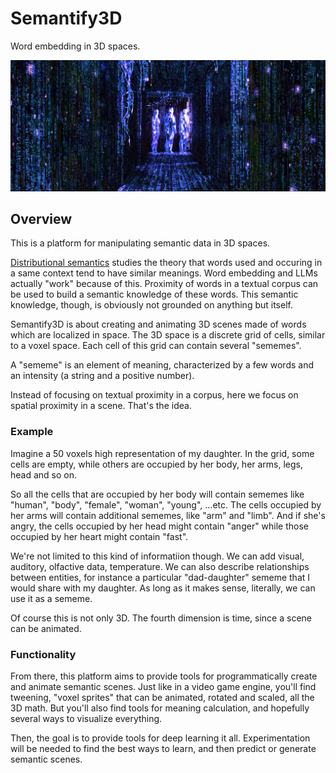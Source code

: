 # Semantify3D

Word embedding in 3D spaces.

![blue matrix](https://raw.githubusercontent.com/botbreeder/Semantify3D/main/bm.jpg)

## Overview

This is a platform for manipulating semantic data in 3D spaces.

[Distributional semantics](https://en.wikipedia.org/wiki/Distributional_semantics) studies the theory that words used and occuring in a same context tend to have similar meanings. Word embedding and LLMs actually "work" because of this. Proximity of words in a textual corpus can be used to build a semantic knowledge of these words. This semantic knowledge, though, is obviously not grounded on anything but itself.

Semantify3D is about creating and animating 3D scenes made of words which are localized in space. The 3D space is a discrete grid of cells, similar to a voxel space. Each cell of this grid can contain several "sememes".

A "sememe" is an element of meaning, characterized by a few words and an intensity (a string and a positive number).

Instead of focusing on textual proximity in a corpus, here we focus on spatial proximity in a scene. That's the idea.

### Example

Imagine a 50 voxels high representation of my daughter. In the grid, some cells are empty, while others are occupied by her body, her arms, legs, head and so on.

So all the cells that are occupied by her body will contain sememes like "human", "body", "female", "woman", "young", ...etc. The cells occupied by her arms will contain additional sememes, like "arm" and "limb". And if she's angry, the cells occupied by her head might contain "anger" while those occupied by her heart might contain "fast". 

We're not limited to this kind of informatiion though. We can add visual, auditory, olfactive data, temperature. We can also describe relationships between entities, for instance a particular "dad-daughter" sememe that I would share with my daughter. As long as it makes sense, literally, we can use it as a sememe.

Of course this is not only 3D. The fourth dimension is time, since a scene can be animated.

### Functionality

From there, this platform aims to provide tools for programmatically create and animate semantic scenes. Just like in a video game engine, you'll find tweening, "voxel sprites" that can be animated, rotated and scaled, all the 3D math. But you'll also find tools for meaning calculation, and hopefully several ways to visualize everything.

Then, the goal is to provide tools for deep learning it all. Experimentation will be needed to find the best ways to learn, and then predict or generate semantic scenes.









